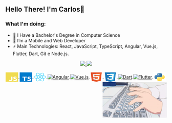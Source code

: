 ## Hello There! I'm Carlos👋

### What I'm doing:
- 🔭 I Have a Bachelor's Degree in Computer Science
- 🌱 I’m a Mobile and Web Developer
- ⚡ Main Technologies: React, JavaScript, TypeScript, Angular, Vue.js, Flutter, Dart, Git e Node.js.

<div align="center">
  <a href="https://github.com/CarlosEddie">
  <img height="180em" src="https://github-readme-stats.vercel.app/api?username=CarlosEddie&show_icons=true&theme=dracula&include_all_commits=true&count_private=true"/>
  <img height="180em" src="https://github-readme-stats.vercel.app/api/top-langs/?username=CarlosEddie&layout=compact&langs_count=7&theme=dracula"/> 
</div>
  
<div style="display: inline_block"><br>
<img align="center" alt="Js" height="30" width="40" src="https://raw.githubusercontent.com/devicons/devicon/master/icons/javascript/javascript-plain.svg">
<img align="center" alt="Ts" height="30" width="40" src="https://raw.githubusercontent.com/devicons/devicon/master/icons/typescript/typescript-plain.svg">
<img align="center" alt="React" height="30" width="40" src="https://raw.githubusercontent.com/devicons/devicon/master/icons/react/react-original.svg">
<img align="center" alt="Angular" height="30" width="40" src="https://cdn.jsdelivr.net/gh/devicons/devicon/icons/angular/angular-original.svg">
<img align="center" alt="Vue.js" height="30" width="40" src="https://cdn.jsdelivr.net/gh/devicons/devicon/icons/vuejs/vuejs-original.svg">
<img align="center" alt="HTML" height="30" width="40" src="https://raw.githubusercontent.com/devicons/devicon/master/icons/html5/html5-original.svg">
<img align="center" alt="CSS" height="30" width="40" src="https://raw.githubusercontent.com/devicons/devicon/master/icons/css3/css3-original.svg">
<img align="center" alt="Dart" height="30" width="40" src="https://cdn.jsdelivr.net/gh/devicons/devicon/icons/dart/dart-original.svg"> 
<img align="center" alt="Flutter" height="30" width="40" src="https://cdn.jsdelivr.net/gh/devicons/devicon/icons/flutter/flutter-original.svg">
<img align="center" alt="Python" height="30" width="40" src="https://raw.githubusercontent.com/devicons/devicon/master/icons/python/python-original.svg">
<img align="right" height="112.6" width="200" src="https://github.com/CarlosEddie/CarlosEddie/blob/main/dragonmaid.gif" alt="pic" />
</div>
